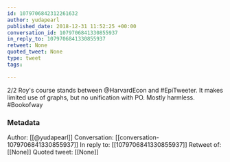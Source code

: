 ```yaml
---
id: 1079706842312261632
author: yudapearl
published_date: 2018-12-31 11:52:25 +00:00
conversation_id: 1079706841330855937
in_reply_to: 1079706841330855937
retweet: None
quoted_tweet: None
type: tweet
tags:

---
```


2/2
Roy's course stands between @HarvardEcon and #EpiTweeter. 
It makes limited use of graphs, but no unification with PO. 
Mostly harmless. #Bookofway

### Metadata

Author: [[@yudapearl]]
Conversation: [[conversation-1079706841330855937]]
In reply to: [[1079706841330855937]]
Retweet of: [[None]]
Quoted tweet: [[None]]
